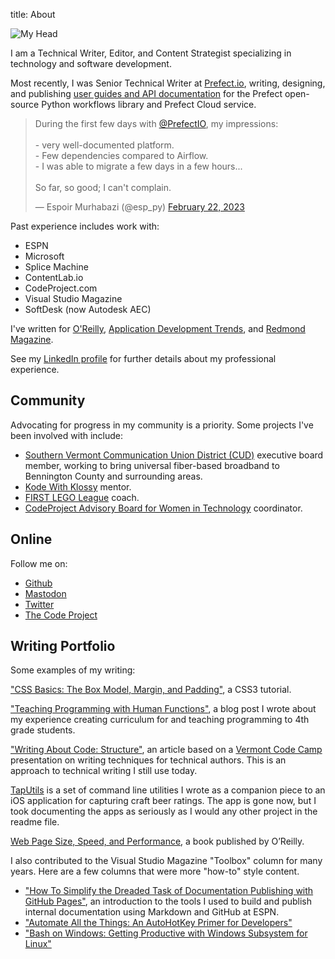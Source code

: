title: About

![My Head]({static}/images/tpd_avatar.jpg)

I am a Technical Writer, Editor, and Content Strategist specializing in technology and software development.

Most recently, I was Senior Technical Writer at [Prefect.io](https://prefect.io), writing, designing, and publishing [user guides and API documentation](https://docs.prefect.io/) for the Prefect open-source Python workflows library and Prefect Cloud service.

<blockquote class="twitter-tweet"><p lang="en" dir="ltr">During the first few days with <a href="https://twitter.com/PrefectIO?ref_src=twsrc%5Etfw">@PrefectIO</a>, my impressions: <br><br> - very well-documented platform.<br>- Few dependencies compared to Airflow.<br>- I was able to migrate a few days in a few hours... <br><br>So far, so good; I can&#39;t complain.</p>&mdash; Espoir Murhabazi (@esp_py) <a href="https://twitter.com/esp_py/status/1628540616299651074?ref_src=twsrc%5Etfw">February 22, 2023</a></blockquote> <script async src="https://platform.twitter.com/widgets.js" charset="utf-8"></script> 

<!-- [![Positive feedback for Prefect documentation]({static}/images/esp_py-prefect-docs.png)](https://twitter.com/esp_py/status/1628540616299651074) -->

Past experience includes work with:

* ESPN
* Microsoft
* Splice Machine
* ContentLab.io 
* CodeProject.com
* Visual Studio Magazine
* SoftDesk (now Autodesk AEC)

I've written for [O'Reilly](https://www.oreilly.com/), [Application Development Trends](http://adtmag.com/), and [Redmond Magazine](http://redmondmag.com/). 

See my [LinkedIn profile](http://www.linkedin.com/in/terrencedorsey) for further details about my professional experience.

## Community

Advocating for progress in my community is a priority. Some projects I've been involved with include:

* [Southern Vermont Communication Union District (CUD)](https://sovtcud.net/) executive board member, working to bring universal fiber-based broadband to Bennington County and surrounding areas.
* [Kode With Klossy](https://www.kodewithklossy.com/) mentor.
* [FIRST LEGO League](https://www.firstlegoleague.org/) coach.
* [CodeProject Advisory Board for Women in Technology](http://www.codeproject.com/Articles/542465/CodeProject-Advisory-Board-for-Women-in-Technology) coordinator.

## Online

Follow me on:

* [Github](https://github.com/tpdorsey)
* [Mastodon](https://vermont.masto.host/@tpdorsey)
* [Twitter](http://twitter.com/tpdorsey)
* [The Code Project](http://www.codeproject.com/Members/tpdorsey)

## Writing Portfolio

Some examples of my writing:

["CSS Basics: The Box Model, Margin, and Padding"](https://www.codeproject.com/Articles/227840/CSS-Basics-The-Box-Model-Margin-and-Padding), a CSS3 tutorial.

["Teaching Programming with Human Functions"]({filename}/Teaching_Programming_with_Human_Functions.md), a blog post I wrote about my experience creating curriculum for and teaching programming to 4th grade students. 

["Writing About Code: Structure"]({filename}/Writing_About_Code_Structure.md), an article based on a [Vermont Code Camp](https://www.vtcodecamp.org) presentation on writing techniques for technical authors. This is an approach to technical writing I still use today.

[TapUtils](https://github.com/tpdorsey/tap-utils) is a set of command line utilities I wrote as a companion piece to an iOS application for capturing craft beer ratings. The app is gone now, but I took documenting the apps as seriously as I would any other project in the readme file. 

[Web Page Size, Speed, and Performance]({filename}/My_Web_Perf_Book_For_OReilly.md), a book published by O’Reilly.

I also contributed to the Visual Studio Magazine "Toolbox" column for many years. Here are a few columns that were more "how-to" style content.

* ["How To Simplify the Dreaded Task of Documentation Publishing with GitHub Pages"](https://visualstudiomagazine.com/articles/2015/03/01/github-pages.aspx), an introduction to the tools I used to build and publish internal documentation using Markdown and GitHub at ESPN. 
* ["Automate All the Things: An AutoHotKey Primer for Developers"](https://visualstudiomagazine.com/articles/2015/06/01/autohotkey-primer.aspx)
* ["Bash on Windows: Getting Productive with Windows Subsystem for Linux"](https://visualstudiomagazine.com/articles/2016/07/21/bash-on-windows-linux.aspx) 
